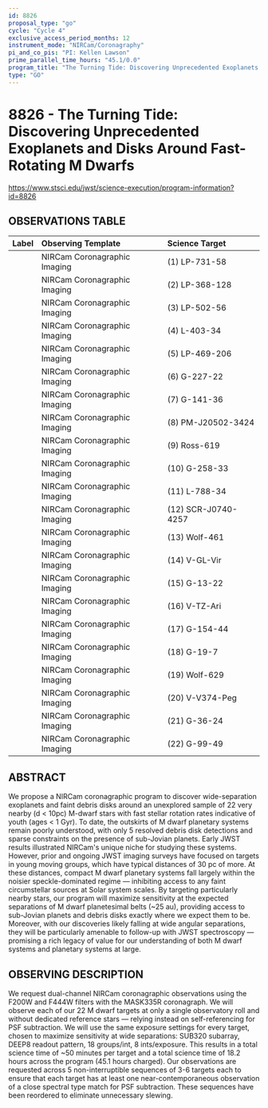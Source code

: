 ```yaml
---
id: 8826
proposal_type: "go"
cycle: "Cycle 4"
exclusive_access_period_months: 12
instrument_mode: "NIRCam/Coronagraphy"
pi_and_co_pis: "PI: Kellen Lawson"
prime_parallel_time_hours: "45.1/0.0"
program_title: "The Turning Tide: Discovering Unprecedented Exoplanets and Disks Around Fast-Rotating M Dwarfs"
type: "GO"
---
```

# 8826 - The Turning Tide: Discovering Unprecedented Exoplanets and Disks Around Fast-Rotating M Dwarfs
https://www.stsci.edu/jwst/science-execution/program-information?id=8826
## OBSERVATIONS TABLE
| Label | Observing Template            | Science Target       |
| :---- | :---------------------------- | :------------------- |
|       | NIRCam Coronagraphic Imaging  | (1) LP-731-58        |
|       | NIRCam Coronagraphic Imaging  | (2) LP-368-128       |
|       | NIRCam Coronagraphic Imaging  | (3) LP-502-56        |
|       | NIRCam Coronagraphic Imaging  | (4) L-403-34         |
|       | NIRCam Coronagraphic Imaging  | (5) LP-469-206       |
|       | NIRCam Coronagraphic Imaging  | (6) G-227-22         |
|       | NIRCam Coronagraphic Imaging  | (7) G-141-36         |
|       | NIRCam Coronagraphic Imaging  | (8) PM-J20502-3424   |
|       | NIRCam Coronagraphic Imaging  | (9) Ross-619         |
|       | NIRCam Coronagraphic Imaging  | (10) G-258-33        |
|       | NIRCam Coronagraphic Imaging  | (11) L-788-34        |
|       | NIRCam Coronagraphic Imaging  | (12) SCR-J0740-4257  |
|       | NIRCam Coronagraphic Imaging  | (13) Wolf-461        |
|       | NIRCam Coronagraphic Imaging  | (14) V-GL-Vir        |
|       | NIRCam Coronagraphic Imaging  | (15) G-13-22         |
|       | NIRCam Coronagraphic Imaging  | (16) V-TZ-Ari        |
|       | NIRCam Coronagraphic Imaging  | (17) G-154-44        |
|       | NIRCam Coronagraphic Imaging  | (18) G-19-7          |
|       | NIRCam Coronagraphic Imaging  | (19) Wolf-629        |
|       | NIRCam Coronagraphic Imaging  | (20) V-V374-Peg      |
|       | NIRCam Coronagraphic Imaging  | (21) G-36-24         |
|       | NIRCam Coronagraphic Imaging  | (22) G-99-49         |

## ABSTRACT

We propose a NIRCam coronagraphic program to discover wide-separation exoplanets and faint debris disks around an unexplored sample of 22 very nearby (d < 10pc) M-dwarf stars with fast stellar rotation rates indicative of youth (ages < 1 Gyr). To date, the outskirts of M dwarf planetary systems remain poorly understood, with only 5 resolved debris disk detections and sparse constraints on the presence of sub-Jovian planets. Early JWST results illustrated NIRCam's unique niche for studying these systems. However, prior and ongoing JWST imaging surveys have focused on targets in young moving groups, which have typical distances of 30 pc of more. At these distances, compact M dwarf planetary systems fall largely within the noisier speckle-dominated regime — inhibiting access to any faint circumstellar sources at Solar system scales. By targeting particularly nearby stars, our program will maximize sensitivity at the expected separations of M dwarf planetesimal belts (~25 au), providing access to sub-Jovian planets and debris disks exactly where we expect them to be. Moreover, with our discoveries likely falling at wide angular separations, they will be particularly amenable to follow-up with JWST spectroscopy — promising a rich legacy of value for our understanding of both M dwarf systems and planetary systems at large.

## OBSERVING DESCRIPTION

We request dual-channel NIRCam coronagraphic observations using the F200W and F444W filters with the MASK335R coronagraph. We will observe each of our 22 M dwarf targets at only a single observatory roll and without dedicated reference stars — relying instead on self-referencing for PSF subtraction. We will use the same exposure settings for every target, chosen to maximize sensitivity at wide separations: SUB320 subarray, DEEP8 readout pattern, 18 groups/int, 8 ints/exposure. This results in a total science time of ~50 minutes per target and a total science time of 18.2 hours across the program (45.1 hours charged). Our observations are requested across 5 non-interruptible sequences of 3-6 targets each to ensure that each target has at least one near-contemporaneous observation of a close spectral type match for PSF subtraction. These sequences have been reordered to eliminate unnecessary slewing.